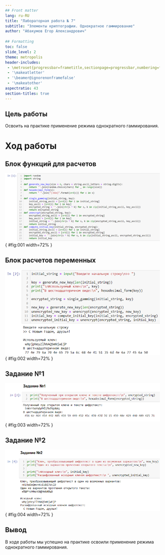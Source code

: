 ```yaml
---
## Front matter
lang: ru-RU
title: "Лабораторная работа № 7"
subtitle: "Элементы криптографии. Однократное гаммирование"
author: "Абакумов Егор Александрович"

## Formatting
toc: false
slide_level: 2
theme: metropolis
header-includes: 
 - \metroset{progressbar=frametitle,sectionpage=progressbar,numbering=fraction}
 - '\makeatletter'
 - '\beamer@ignorenonframefalse'
 - '\makeatother'
aspectratio: 43
section-titles: true
---
```


## Цель работы

Освоить на практике применение режима однократного гаммирования.

# Ход работы

## Блок функций для расчетов

![](image/pres/1.png){ #fig:001 width=72% }

## Блок расчетов переменных

![](image/pres/2.png){ #fig:002 width=72% }

## Задание №1

![](image/pres/3.png){ #fig:003 width=72% }

## Задание №2

![](image/pres/4.png){ #fig:004 width=72% }

## Вывод

В ходе работы мы успешно на практике освоили применение режима однократного гаммирования.